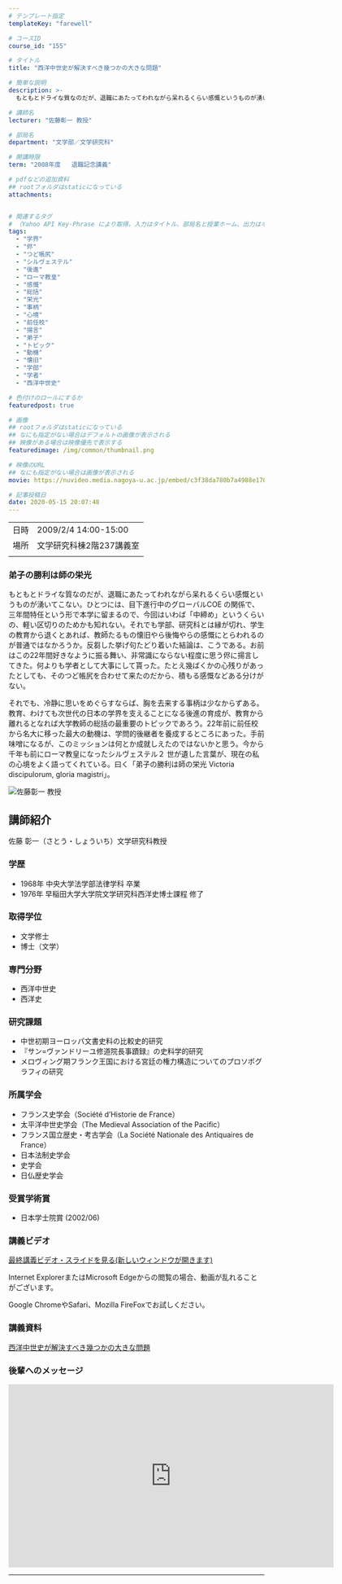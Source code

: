 ```yaml
---
# テンプレート指定
templateKey: "farewell"

# コースID
course_id: "155"

# タイトル
title: "西洋中世史が解決すべき幾つかの大きな問題"

# 簡単な説明
description: >-
  もともとドライな質なのだが、退職にあたってわれながら呆れるくらい感慨というものが湧いてこない。ひとつには、目下進行中のグローバルCOE の関係で、三年間特任という形で本学に留まるので、今回はいわば「中締め」というくらいの、軽い区切りのためかも知れない。それでも学部、研究科とは縁が切れ、学生の教育から退くとあれば、教師たるもの懐旧やら後悔やらの感慨にとらわれるのが普通ではなかろうか。反芻した挙 ....

# 講師名
lecturer: "佐藤彰一 教授"

# 部局名
department: "文学部／文学研究科"

# 開講時限
term: "2008年度	退職記念講義"

# pdfなどの追加資料
## rootフォルダはstaticになっている
attachments:


# 関連するタグ
# （Yahoo API Key-Phrase により取得。入力はタイトル、部局名と授業ホーム、出力はキーフレーズ（tags））
tags:
  - "学界"
  - "侭"
  - "つど帳尻"
  - "シルヴェステル"
  - "後進"
  - "ローマ教皇"
  - "感慨"
  - "総括"
  - "栄光"
  - "事柄"
  - "心境"
  - "前任校"
  - "揚言"
  - "弟子"
  - "トピック"
  - "動機"
  - "懐旧"
  - "学部"
  - "学者"
  - "西洋中世史"

# 色付けのロールにするか
featuredpost: true

# 画像
## rootフォルダはstaticになっている
## なにも指定がない場合はデフォルトの画像が表示される
## 映像がある場合は映像優先で表示する
featuredimage: /img/common/thumbnail.png

# 映像のURL
## なにも指定がない場合は画像が表示される
movie: https://nuvideo.media.nagoya-u.ac.jp/embed/c3f38da780b7a4988e170f1ff6b234081eb64a1d

# 記事投稿日
date: 2020-05-15 20:07:48
---
```


|   |   |
|---|---|
| 日時 | 2009/2/4  14:00-15:00 |
| 場所 | 文学研究科棟2階237講義室 |
|   |   |


### 弟子の勝利は師の栄光


もともとドライな質なのだが、退職にあたってわれながら呆れるくらい感慨というものが湧いてこない。ひとつには、目下進行中のグローバルCOE の関係で、三年間特任という形で本学に留まるので、今回はいわば「中締め」というくらいの、軽い区切りのためかも知れない。それでも学部、研究科とは縁が切れ、学生の教育から退くとあれば、教師たるもの懐旧やら後悔やらの感慨にとらわれるのが普通ではなかろうか。反芻した挙げ句たどり着いた結論は、こうである。お前はこの22年間好きなように振る舞い、非常識にならない程度に思う侭に揚言してきた。何よりも学者として大事にして貰った。たとえ幾ばくかの心残りがあったとしても、そのつど帳尻を合わせて来たのだから、積もる感慨などある分けがない。


それでも、冷静に思いをめぐらすならば、胸を去来する事柄は少なからずある。教育、わけても次世代の日本の学界を支えることになる後進の育成が、教育から離れるとなれば大学教師の総括の最重要のトピックであろう。22年前に前任校から名大に移った最大の動機は、学問的後継者を養成するところにあった。手前味噌になるが、このミッションは何とか成就しえたのではないかと思う。今から千年も前にローマ教皇になったシルヴェステル２ 世が遺した言葉が、現在の私の心境をよく語ってくれている。曰く「弟子の勝利は師の栄光 Victoria discipulorum, gloria magistri」。



![佐藤彰一 教授](https://ocw.nagoya-u.jp/files/155/s_sayou(bun)_face.jpg)  

## 講師紹介

佐藤 彰一（さとう・しょういち）文学研究科教授 

### 学歴

  * 1968年 中央大学法学部法律学科 卒業
  * 1976年 早稲田大学大学院文学研究科西洋史博士課程 修了

### 取得学位

  * 文学修士
  * 博士（文学）

### 専門分野

  * 西洋中世史
  * 西洋史

### 研究課題

  * 中世初期ヨーロッパ文書史料の比較史的研究
  * 『サン=ヴァンドリーユ修道院長事蹟録』の史料学的研究
  * メロヴィング期フランク王国における宮廷の権力構造についてのプロソポグラフィの研究

### 所属学会

  * フランス史学会（Soci&eacute;t&eacute; d’Historie de France）
  * 太平洋中世史学会（The Medieval Association of the Pacific）
  * フランス国立歴史・考古学会（La Soci&eacute;t&eacute; Nationale des Antiquaires de France）
  * 日本法制史学会
  * 史学会
  * 日仏歴史学会

### 受賞学術賞

  * 日本学士院賞 (2002/06)


### 講義ビデオ

[最終講義ビデオ・スライドを見る(新しいウィンドウが開きます)](https://nuvideo.media.nagoya-u.ac.jp/embed/12dd194d5a306c407e4d221158a2a5eb06c319c8)



Internet ExplorerまたはMicrosoft Edgeからの閲覧の場合、動画が乱れることがございます。


Google ChromeやSafari、Mozilla FireFoxでお試しください。

### 講義資料

[西洋中世史が解決すべき幾つかの大きな問題](https://ocw.nagoya-u.jp/files/155/resume.pdf) 

### 後輩へのメッセージ

<iframe src="https://nuvideo.media.nagoya-u.ac.jp/embed/c3f38da780b7a4988e170f1ff6b234081eb64a1d" width="640" height="360" frameborder="0" allowfullscreen></iframe>




-----